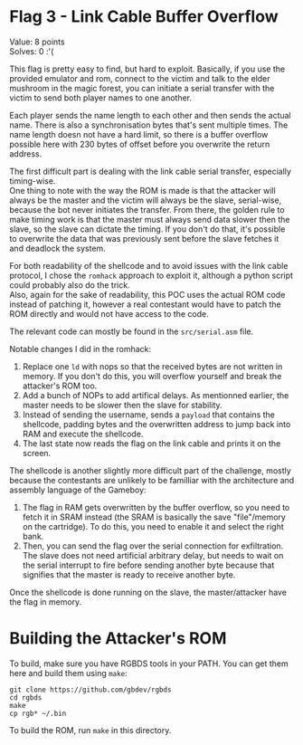# Flag 3 - Link Cable Buffer Overflow
Value: 8 points  
Solves: 0  :'(  

This flag is pretty easy to find, but hard to exploit. Basically, if you use the provided emulator and rom, connect to the victim
and talk to the elder mushroom in the magic forest, you can initiate a serial transfer with the victim to send both player names to one another.  

Each player sends the name length to each other and then sends the actual name. There is also a synchronisation bytes that's sent multiple times.
The name length doesn not have a hard limit, so there is a buffer overflow possible here with 230 bytes of offset before you overwrite the return address.  

The first difficult part is dealing with the link cable serial transfer, especially timing-wise.  
One thing to note with the way the ROM is made is that the attacker will always be the master and the victim will always be the slave, serial-wise, because
the bot never initiates the transfer. From there, the golden rule to make timing work is that the master must always send data slower then the slave, so the slave can dictate the timing.
If you don't do that, it's possible to overwrite the data that was previously sent before the slave fetches it and deadlock the system.  

For both readability of the shellcode and to avoid issues with the link cable protocol, I chose the `romhack` approach to exploit it, although a python script could probably also do the trick.  
Also, again for the sake of readability, this POC uses the actual ROM code instead of patching it, however a real contestant would have to patch the ROM directly and would not have access to the code.  

The relevant code can mostly be found in the `src/serial.asm` file.  

Notable changes I did in the romhack:
1. Replace one `ld` with nops so that the received bytes are not written in memory. If you don't do this, you will overflow yourself and break the attacker's ROM too.
2. Add a bunch of NOPs to add artifical delays. As mentionned earlier, the master needs to be slower then the slave for stability.
3. Instead of sending the username, sends a `payload` that contains the shellcode, padding bytes and the overwritten address to jump back into RAM and execute the shellcode.
4. The last state now reads the flag on the link cable and prints it on the screen.

The shellcode is another slightly more difficult part of the challenge, mostly because the contestants are unlikely to be familliar with the architecture and assembly language of the Gameboy:
1. The flag in RAM gets overwritten by the buffer overflow, so you need to fetch it in SRAM instead (the SRAM is basically the save "file"/memory on the cartridge). To do this,
    you need to enable it and select the right bank.
2. Then, you can send the flag over the serial connection for exfiltration. The slave does not need artificial arbitrary delay, but needs to wait on the serial interrupt to fire
    before sending another byte because that signifies that the master is ready to receive another byte.

Once the shellcode is done running on the slave, the master/attacker have the flag in memory.

# Building the Attacker's ROM
To build, make sure you have RGBDS tools in your PATH. You can get them here and build them using `make`:
```
git clone https://github.com/gbdev/rgbds
cd rgbds
make
cp rgb* ~/.bin
```

To build the ROM, run `make` in this directory.
